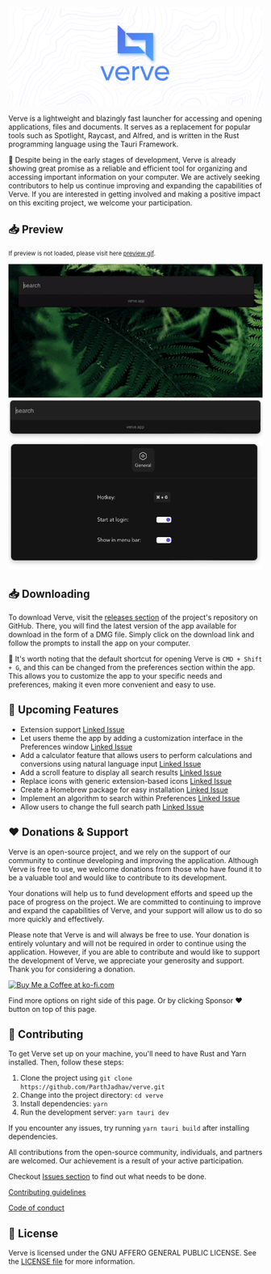 ![Verve App Logo](./docs/Banner-Image.png)

Verve is a lightweight and blazingly fast launcher for accessing and opening applications, files and documents. It serves as a replacement for popular tools such as Spotlight, Raycast, and Alfred, and is written in the Rust programming language using the Tauri Framework.

🚧 Despite being in the early stages of development, Verve is already showing great promise as a reliable and efficient tool for organizing and accessing important information on your computer. We are actively seeking contributors to help us continue improving and expanding the capabilities of Verve. If you are interested in getting involved and making a positive impact on this exciting project, we welcome your participation.

## 📥 Preview

<small>If preview is not loaded, please visit here [preview gif](./docs/preview.gif).</small>

![Verve App Preview](./docs/preview.gif)
<img src="./docs/app.png" alt="drawing" width="620"/>
<img src="./docs/preferences.png" alt="drawing" width="620"/>

## 📥 Downloading

To download Verve, visit the [releases section](https://github.com/ParthJadhav/verve/releases) of the project's repository on GitHub. There, you will find the latest version of the app available for download in the form of a DMG file. Simply click on the download link and follow the prompts to install the app on your computer.

📌 It's worth noting that the default shortcut for opening Verve is `CMD + Shift + G`, and this can be changed from the preferences section within the app. This allows you to customize the app to your specific needs and preferences, making it even more convenient and easy to use.

## 💫 Upcoming Features

- Extension support [Linked Issue](https://github.com/ParthJadhav/verve/issues/13)
- Let users theme the app by adding a customization interface in the Preferences window [Linked Issue](https://github.com/ParthJadhav/verve/issues/1)
- Add a calculator feature that allows users to perform calculations and conversions using natural language input [Linked Issue](https://github.com/ParthJadhav/verve/issues/2)
- Add a scroll feature to display all search results [Linked Issue](https://github.com/ParthJadhav/verve/issues/3)
- Replace icons with generic extension-based icons [Linked Issue](https://github.com/ParthJadhav/verve/issues/4)
- Create a Homebrew package for easy installation [Linked Issue](https://github.com/ParthJadhav/verve/issues/5)
- Implement an algorithm to search within Preferences [Linked Issue](https://github.com/ParthJadhav/verve/issues/8)
- Allow users to change the full search path [Linked Issue](https://github.com/ParthJadhav/verve/issues/9)

## ❤️ Donations & Support

Verve is an open-source project, and we rely on the support of our community to continue developing and improving the application. Although Verve is free to use, we welcome donations from those who have found it to be a valuable tool and would like to contribute to its development.

Your donations will help us to fund development efforts and speed up the pace of progress on the project. We are committed to continuing to improve and expand the capabilities of Verve, and your support will allow us to do so more quickly and effectively.

Please note that Verve is and will always be free to use. Your donation is entirely voluntary and will not be required in order to continue using the application. However, if you are able to contribute and would like to support the development of Verve, we appreciate your generosity and support. Thank you for considering a donation.

<a href='https://ko-fi.com/S6S2HCLM7' target='_blank'><img height='36' style='border:0px;height:36px;' src='https://storage.ko-fi.com/cdn/kofi1.png?v=3' border='0' alt='Buy Me a Coffee at ko-fi.com' /></a>

Find more options on right side of this page. Or by clicking Sponsor ❤️ button on top of this page.

## 🤝 Contributing

To get Verve set up on your machine, you'll need to have Rust and Yarn installed. Then, follow these steps:

1. Clone the project using `git clone https://github.com/ParthJadhav/verve.git`
2. Change into the project directory: `cd verve`
3. Install dependencies: `yarn`
4. Run the development server: `yarn tauri dev`

If you encounter any issues, try running `yarn tauri build` after installing dependencies.

All contributions from the open-source community, individuals, and partners are welcomed. Our achievement is a result of your active participation.

Checkout [Issues section](https://github.com/ParthJadhav/verve/issues) to find out what needs to be done.

[Contributing guidelines](docs/CONTRIBUTING.md)

[Code of conduct](CODE_OF_CONDUCT.md)

## 📝 License

Verve is licensed under the GNU AFFERO GENERAL PUBLIC LICENSE. See the [LICENSE file](./LICENCE) for more information.
